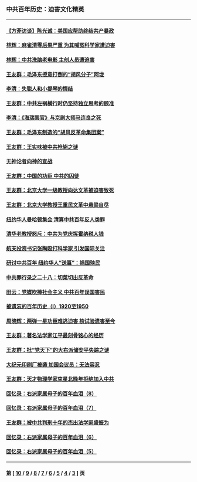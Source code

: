### 中共百年历史：迫害文化精英
---
#### [【方菲访谈】陈光诚：美国应帮助终结共产暴政](../../pages/nf1176111/n13759521.md?08030430) 
#### [林辉：麻雀清零后果严重 为其喊冤科学家遭迫害](../../pages/nf1176111/n13746900.md?08030430) 
#### [林辉：中共洗脑老电影 主创人员遭迫害](../../pages/nf1176111/n13699437.md?08030430) 
#### [王友群：毛泽东授意打倒的“胡风分子”阿垅](../../pages/nf1176111/n13592541.md?08030430) 
#### [李清：失聪人和小提琴的情结](../../pages/nf1176111/n13459280.md?08030430) 
#### [王友群：中共左祸横行时仍坚持独立思考的顾准](../../pages/nf1176111/n13444722.md?08030430) 
#### [李清：《海瑞罢官》与京剧大师马连良之死](../../pages/nf1176111/n13412316.md?08030430) 
#### [王友群：毛泽东制造的“胡风反革命集团案”](../../pages/nf1176111/n13324909.md?08030430) 
#### [王友群：王实味被中共枪毙之谜](../../pages/nf1176111/n13307502.md?08030430) 
#### [无神论者向神的宣战](../../pages/nf1176111/n13281535.md?08030430) 
#### [王友群：中国的功臣 中共的囚徒](../../pages/nf1176111/n13291790.md?08030430) 
#### [王友群：北京大学一级教授向达文革被迫害致死](../../pages/nf1176111/n13150966.md?08030430) 
#### [王友群：北京大学教授王重民文革中悬梁自尽](../../pages/nf1176111/n13084645.md?08030430) 
#### [纽约华人曼哈顿集会 清算中共百年反人类罪](../../pages/nf1176111/n13084157.md?08030430) 
#### [清华老教授怒斥：中共为党庆挥霍纳税人钱](../../pages/nf1176111/n13071430.md?08030430) 
#### [航天投资书记张陶殴打科学家 引发国际关注](../../pages/nf1176111/n13069132.md?08030430) 
#### [研讨中共百年 纽约华人“送匾”：祸国殃民](../../pages/nf1176111/n13057367.md?08030430) 
#### [中共罪行录之二十八：切菜切出反革命](../../pages/nf1176111/n13030600.md?08030430) 
#### [田云：党媒吹捧社会主义 中共百年误国害民](../../pages/nf1176111/n13006682.md?08030430) 
#### [被遗忘的百年历史（I）1920至1950](../../pages/nf1176111/n12986411.md?08030430) 
#### [周晓辉：两弹一星功臣难逃迫害 核试验遗害至今](../../pages/nf1176111/n12974997.md?08030430) 
#### [王友群：著名法学家江平最刻骨铭心的经历](../../pages/nf1176111/n12970787.md?08030430) 
#### [王友群：批“党天下”的大右派储安平失踪之谜](../../pages/nf1176111/n12954229.md?08030430) 
#### [大纪元印刷厂被袭 加国会议员：无法容忍](../../pages/nf1176111/n12883028.md?08030430) 
#### [王友群：天才物理学家束星北晚年拒绝加入中共](../../pages/nf1176111/n12792913.md?08030430) 
#### [回忆录：右派家属母子的百年血泪（8）](../../pages/nf1176111/n12706196.md?08030430) 
#### [回忆录：右派家属母子的百年血泪（7）](../../pages/nf1176111/n12706191.md?08030430) 
#### [王友群：被中共判刑十年的杰出法学家盛振为](../../pages/nf1176111/n12706141.md?08030430) 
#### [回忆录：右派家属母子的百年血泪（6）](../../pages/nf1176111/n12698863.md?08030430) 
#### [回忆录：右派家属母子的百年血泪（5）](../../pages/nf1176111/n12692515.md?08030430) 

---
#### 第 [ [10](./10.md?08030430) / [9](./9.md?08030430) / [8](./8.md?08030430) / [7](./7.md?08030430) / [6](./6.md?08030430) / [5](./5.md?08030430) / [4](./4.md?08030430) / [3](./3.md?08030430) ] 页
